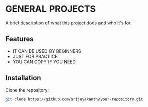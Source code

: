 # GENERAL PROJECTS 

A brief description of what this project does and who it's for.

## Features

- IT CAN BE USED BY BEGINNERS
- JUST FOR PRACTICE 
- YOU CAN COPY IF YOU NEED.

## Installation

Clone the repository:

```sh
git clone https://github.com/srijeyakanth/your-repository.git
